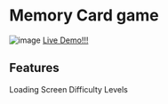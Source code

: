 # Memory Card game 

![image](https://github.com/whuang1101/PokeMemory/assets/91977590/8de9bd6d-3421-4c4a-8602-2e50f97152b8)
[Live Demo!!!](https://radiant-custard-8ef4fb.netlify.app/)

## Features

Loading Screen
Difficulty Levels


